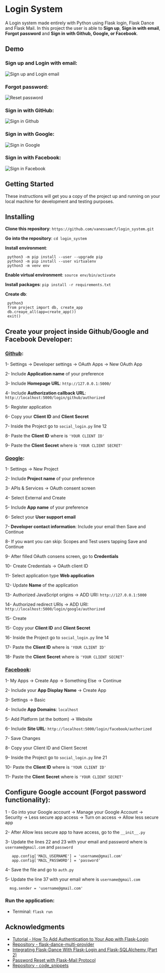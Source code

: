 # Login System

A Login system made entirely with Python using Flask login, Flask Dance and Flask Mail. In this project the user is able to **Sign up**, **Sign in with email**, **Forgot password** and **Sign in with Github, Google, or Facebook**.

## Demo

### Sign up and Login with email:

![Sign up and Login email](project/GIFS/login_system_signup_signin_email.gif)

### Forgot password:

![Reset password](project/GIFS/login_system_reset_pwd.gif)

### Sign in with GitHub:

![Sign in Github](project/GIFS/login_system_github.gif)


### Sign in with Google:

![Sign in Google](project/GIFS/Login_system_signin_google.gif)


### Sign in with Facebook:

![Sign in Facebook](project/GIFS/Login_system_signin_facebook.gif)


## Getting Started

These instructions will get you a copy of the project up and running on your local machine for development and testing purposes.

## Installing

**Clone this repository**: `https://github.com/vanessamcf/login_system.git`

**Go into the repository**: `cd login_system`

**Install environment**: 

     python3 -m pip install --user --upgrade pip
     python3 -m pip install --user virtualenv
     python3 -m venv env

**Enable virtual environment**: `source env/bin/activate `

**Install packages**: `pip install -r requirements.txt`

**Create db**: 

     python3
     from project import db, create_app
     db.creaye_all(app=create_app())
     exit()

## Create your project inside Github/Google and Facebook Developer:

### [Github](https://github.com/settings/developers):

1- Settings -> Developer settings -> OAuth Apps -> New OAuth App

2- Include **Application name** of your preference

3- Include **Homepage URL**: `http://127.0.0.1:5000/`

4- Include **Authorization callback URL**: `http://localhost:5000/login/github/authorized`

5- Register application

6- Copy your **Client ID** and **Client Secret**

7- Inside the Project go to `social_login.py` line 12

8- Paste the **Client ID** where is `'YOUR CLIENT ID'`

9- Paste the **Client Secret** where is `'YOUR CLIENT SECRET'`


### [Google](https://console.developers.google.com/apis/):

1- Settings -> New Project

2- Include **Project name** of your preference

3- APIs & Services -> OAuth consent screen

4- Select External and Create

5- Include **App name** of your preference

6- Select your **User support email**

7- **Developer contact information**: Include your email then Save and Continue

8- If you want you can skip: Scopes and Test users tapping Save and Continue

9- After filled OAuth consens screen, go to **Credentials** 

10- Create Credentials -> OAuth client ID

11- Select application type **Web application**

12- Update **Name** of the application 

13- Authorized JavaScript origins -> ADD URI: `http://127.0.0.1:5000` 

14- Authorized redirect URIs -> ADD URI: `http://localhost:5000/login/google/authorized` 

15- Create

15- Copy your **Client ID** and **Client Secret**

16- Inside the Project go to `social_login.py` line 14

17- Paste the **Client ID** where is `'YOUR CLIENT ID'` 

18- Paste the **Client Secret** where is `'YOUR CLIENT SECRET'`


### [Facebook](https://developers.facebook.com/?locale=en_US):

1- My Apps -> Create App -> Something Else -> Continue

2- Include your **App Display Name** -> Create App

3- Settings -> Basic

4- Include **App Domains**: `localhost`

5- Add Platform (at the bottom) -> Website

6- Include **Site URL**: `http://localhost:5000/login/facebook/authorized`

7- Save Changes

8- Copy your Client ID and Client Secret

9- Inside the Project go to `social_login.py` line 21

10- Paste the **Client ID** where is `'YOUR CLIENT ID'` 

11- Paste the **Client Secret** where is `'YOUR CLIENT SECRET'`


## Configure Google account (Forgot password functionality):

1 - Go into your Google account -> Manage your Google Account -> Security -> Less secure app access -> Turn on access -> Allow less secure app 

2- After Allow less secure app to have access, go to the `__init__.py` 

3- Update the lines 22 and 23 with your email and password where is `username@gmail.com` and `password` 

       app.config['MAIL_USERNAME'] = 'username@gmail.com'
       app.config['MAIL_PASSWORD'] = 'password'

4- Save the file and go to `auth.py`

5- Update the line 37 with your email where is `username@gmail.com`

      msg.sender = 'username@gmail.com'
      

### Run the application: 

- Terminal: `flask run`


## Acknowledgments

* [Tutorial - How To Add Authentication to Your App with Flask-Login](https://www.digitalocean.com/community/tutorials/how-to-add-authentication-to-your-app-with-flask-login)
* [Repository - flask-dance-multi-provider](https://github.com/singingwolfboy/flask-dance-multi-provider/tree/master/app)
* [Integrating Flask-Dance With Flask-Login and Flask-SQLAlchemy (Part 2)](https://www.youtube.com/watch?v=G44Tpi58dcc&t=282s)
* [Password Reset with Flask-Mail Protocol](https://medium.com/@stevenrmonaghan/password-reset-with-flask-mail-protocol-ddcdfc190968)
* [Repository - code_snippets](https://github.com/CoreyMSchafer/code_snippets/tree/master/Python/Flask_Blog/10-Password-Reset-Email/flaskblog)
